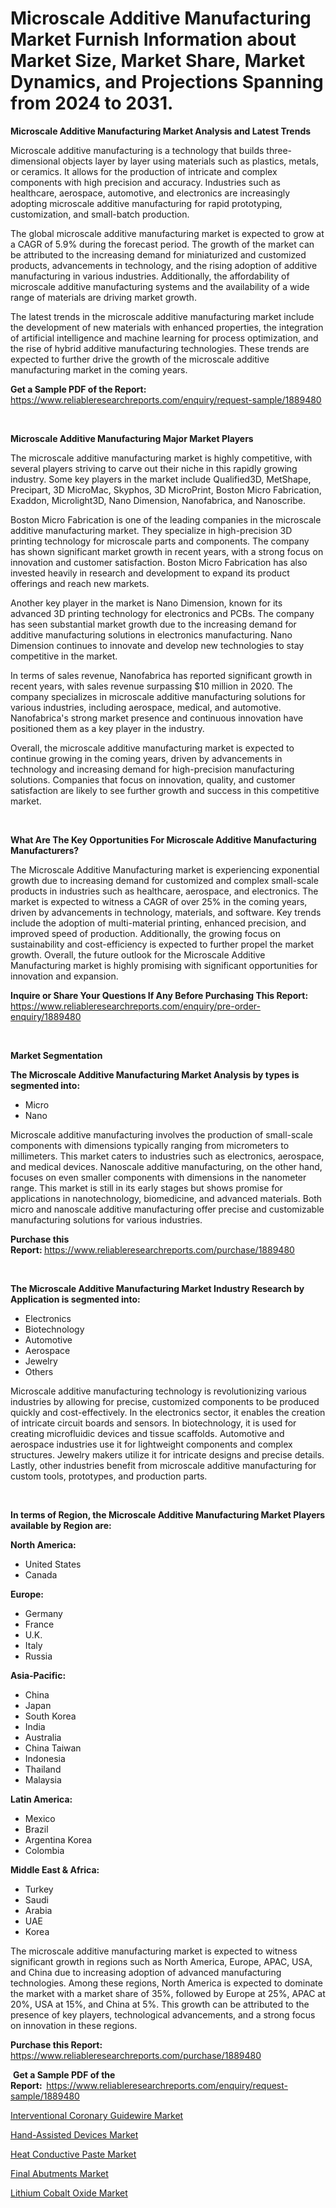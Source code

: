 <p><h1>Microscale Additive Manufacturing Market Furnish Information about Market Size, Market Share, Market Dynamics, and Projections Spanning from 2024 to 2031.</h1></p><p><strong>Microscale Additive Manufacturing Market Analysis and Latest Trends</strong></p>
<p><p>Microscale additive manufacturing is a technology that builds three-dimensional objects layer by layer using materials such as plastics, metals, or ceramics. It allows for the production of intricate and complex components with high precision and accuracy. Industries such as healthcare, aerospace, automotive, and electronics are increasingly adopting microscale additive manufacturing for rapid prototyping, customization, and small-batch production.</p><p>The global microscale additive manufacturing market is expected to grow at a CAGR of 5.9% during the forecast period. The growth of the market can be attributed to the increasing demand for miniaturized and customized products, advancements in technology, and the rising adoption of additive manufacturing in various industries. Additionally, the affordability of microscale additive manufacturing systems and the availability of a wide range of materials are driving market growth.</p><p>The latest trends in the microscale additive manufacturing market include the development of new materials with enhanced properties, the integration of artificial intelligence and machine learning for process optimization, and the rise of hybrid additive manufacturing technologies. These trends are expected to further drive the growth of the microscale additive manufacturing market in the coming years.</p></p>
<p><strong>Get a Sample PDF of the Report:&nbsp;</strong> <a href="https://www.reliableresearchreports.com/enquiry/request-sample/1889480">https://www.reliableresearchreports.com/enquiry/request-sample/1889480</a></p>
<p>&nbsp;</p>
<p><strong>Microscale Additive Manufacturing Major Market Players</strong></p>
<p><p>The microscale additive manufacturing market is highly competitive, with several players striving to carve out their niche in this rapidly growing industry. Some key players in the market include Qualified3D, MetShape, Precipart, 3D MicroMac, Skyphos, 3D MicroPrint, Boston Micro Fabrication, Exaddon, Microlight3D, Nano Dimension, Nanofabrica, and Nanoscribe.</p><p>Boston Micro Fabrication is one of the leading companies in the microscale additive manufacturing market. They specialize in high-precision 3D printing technology for microscale parts and components. The company has shown significant market growth in recent years, with a strong focus on innovation and customer satisfaction. Boston Micro Fabrication has also invested heavily in research and development to expand its product offerings and reach new markets.</p><p>Another key player in the market is Nano Dimension, known for its advanced 3D printing technology for electronics and PCBs. The company has seen substantial market growth due to the increasing demand for additive manufacturing solutions in electronics manufacturing. Nano Dimension continues to innovate and develop new technologies to stay competitive in the market.</p><p>In terms of sales revenue, Nanofabrica has reported significant growth in recent years, with sales revenue surpassing $10 million in 2020. The company specializes in microscale additive manufacturing solutions for various industries, including aerospace, medical, and automotive. Nanofabrica's strong market presence and continuous innovation have positioned them as a key player in the industry.</p><p>Overall, the microscale additive manufacturing market is expected to continue growing in the coming years, driven by advancements in technology and increasing demand for high-precision manufacturing solutions. Companies that focus on innovation, quality, and customer satisfaction are likely to see further growth and success in this competitive market.</p></p>
<p>&nbsp;</p>
<p><strong>What Are The Key Opportunities For Microscale Additive Manufacturing Manufacturers?</strong></p>
<p><p>The Microscale Additive Manufacturing market is experiencing exponential growth due to increasing demand for customized and complex small-scale products in industries such as healthcare, aerospace, and electronics. The market is expected to witness a CAGR of over 25% in the coming years, driven by advancements in technology, materials, and software. Key trends include the adoption of multi-material printing, enhanced precision, and improved speed of production. Additionally, the growing focus on sustainability and cost-efficiency is expected to further propel the market growth. Overall, the future outlook for the Microscale Additive Manufacturing market is highly promising with significant opportunities for innovation and expansion.</p></p>
<p><strong>Inquire or Share Your Questions If Any Before Purchasing This Report:</strong> <a href="https://www.reliableresearchreports.com/enquiry/pre-order-enquiry/1889480">https://www.reliableresearchreports.com/enquiry/pre-order-enquiry/1889480</a></p>
<p>&nbsp;</p>
<p><strong>Market Segmentation</strong></p>
<p><strong>The Microscale Additive Manufacturing Market Analysis by types is segmented into:</strong></p>
<p><ul><li>Micro</li><li>Nano</li></ul></p>
<p><p>Microscale additive manufacturing involves the production of small-scale components with dimensions typically ranging from micrometers to millimeters. This market caters to industries such as electronics, aerospace, and medical devices. Nanoscale additive manufacturing, on the other hand, focuses on even smaller components with dimensions in the nanometer range. This market is still in its early stages but shows promise for applications in nanotechnology, biomedicine, and advanced materials. Both micro and nanoscale additive manufacturing offer precise and customizable manufacturing solutions for various industries.</p></p>
<p><strong>Purchase this Report:&nbsp;</strong><a href="https://www.reliableresearchreports.com/purchase/1889480">https://www.reliableresearchreports.com/purchase/1889480</a></p>
<p>&nbsp;</p>
<p><strong>The Microscale Additive Manufacturing Market Industry Research by Application is segmented into:</strong></p>
<p><ul><li>Electronics</li><li>Biotechnology</li><li>Automotive</li><li>Aerospace</li><li>Jewelry</li><li>Others</li></ul></p>
<p><p>Microscale additive manufacturing technology is revolutionizing various industries by allowing for precise, customized components to be produced quickly and cost-effectively. In the electronics sector, it enables the creation of intricate circuit boards and sensors. In biotechnology, it is used for creating microfluidic devices and tissue scaffolds. Automotive and aerospace industries use it for lightweight components and complex structures. Jewelry makers utilize it for intricate designs and precise details. Lastly, other industries benefit from microscale additive manufacturing for custom tools, prototypes, and production parts.</p></p>
<p>&nbsp;</p>
<p><strong>In terms of Region, the Microscale Additive Manufacturing Market Players available by Region are:</strong></p>
<p>
    <p> <strong> North America: </strong>
        <ul>
            <li>United States</li>
            <li>Canada</li>
        </ul>
        </p> 
    <p> <strong> Europe: </strong>
        <ul>
            <li>Germany</li>
            <li>France</li>
            <li>U.K.</li>
            <li>Italy</li>
            <li>Russia</li>
        </ul>
        </p> 
    <p> <strong> Asia-Pacific: </strong>
        <ul>
            <li>China</li>
            <li>Japan</li>
            <li>South Korea</li>
            <li>India</li>
            <li>Australia</li>
            <li>China Taiwan</li>
            <li>Indonesia</li>
            <li>Thailand</li>
            <li>Malaysia</li>
        </ul>
        </p> 
    <p> <strong> Latin America: </strong>
        <ul>
            <li>Mexico</li>
            <li>Brazil</li>
            <li>Argentina Korea</li>
            <li>Colombia</li>
        </ul>
        </p> 
    <p> <strong> Middle East & Africa: </strong>
        <ul>
            <li>Turkey</li>
            <li>Saudi</li>
            <li>Arabia</li>
            <li>UAE</li>
            <li>Korea</li>
        </ul>
    </p>
    </p>
<p><p>The microscale additive manufacturing market is expected to witness significant growth in regions such as North America, Europe, APAC, USA, and China due to increasing adoption of advanced manufacturing technologies. Among these regions, North America is expected to dominate the market with a market share of 35%, followed by Europe at 25%, APAC at 20%, USA at 15%, and China at 5%. This growth can be attributed to the presence of key players, technological advancements, and a strong focus on innovation in these regions.</p></p>
<p><strong>Purchase this Report: </strong><a href="https://www.reliableresearchreports.com/purchase/1889480">https://www.reliableresearchreports.com/purchase/1889480</a></p>
<p>&nbsp;<strong>Get a Sample PDF of the Report:&nbsp;&nbsp;</strong><a href="https://www.reliableresearchreports.com/enquiry/request-sample/1889480">https://www.reliableresearchreports.com/enquiry/request-sample/1889480</a></p>
<p><strong></strong></p>
<p><p><a href="https://frill-swim-3cd.notion.site/Interventional-Coronary-Guidewire-Market-Size-Global-Industry-Overview-Market-Segmentation-and-For-44c42c9a0d414324ba26c2b873732cdc">Interventional Coronary Guidewire Market</a></p><p><a href="https://meowing-canidae-761.notion.site/Hand-Assisted-Devices-Market-Dynamics-2024-2031-Also-about-Its-Market-Trends-Projections-and-Oppo-d8dcf8e83a5045279e715c3d8137b243">Hand-Assisted Devices Market</a></p><p><a href="https://view.publitas.com/reportprime-1/heat-conductive-paste-market-size-furnishes-valuable-information-encompassing-market-share-market-trends-and-projections-spanning-from-2024-to-2031/">Heat Conductive Paste Market</a></p><p><a href="https://noble-drawer-34c.notion.site/Decoding-the-Final-Abutments-Market-A-Deep-Dive-into-the-Latest-Market-Trends-Market-Segmentation--5ff8e737dfeb40bfb3455e1dc5bbb07f">Final Abutments Market</a></p><p><a href="https://view.publitas.com/reportprime-1/lithium-cobalt-oxide-market-growth-market-trends-covid-19-impact-and-forecasts-for-period-from-2024-2031/">Lithium Cobalt Oxide Market</a></p></p>